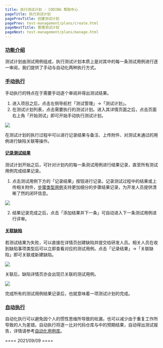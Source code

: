 ```yaml
---
title: 执行测试计划 - CODING 帮助中心
pageTitle: 执行测试计划
pagePrevTitle: 创建测试计划
pagePrev: test-management/plans/create.html
pageNextTitle: 管理测试计划
pageNext: test-management/plans/manage.html
---
```


### [功能介绍](#intro)

测试计划由测试用例组成，执行测试计划本质上是对其中的每一条测试用例进行逐一审阅，我们提供了手动与自动化两种执行方式。

### [手动执行](#manual)

手动执行的特点在于需要手动逐个审阅并得出测试结果。
1.  进入项目之后，点击左侧导航栏「测试管理」->「测试计划」。
2.  在测试计划列表，点击需要执行的测试计划。进入其详情页面之后，点击页面右上角「开始测试」即可开始手动执行测试计划。

![](https://help-assets.codehub.cn/enterprise/20210909173727.png)

在测试计划的执行过程中可以进行记录结果与备注、上传附件、对测试未通过的用例进行缺陷关联等操作。

#### [记录测试结果](#record-result)

测试计划开始之后，可针对计划内的每一条测试用例进行结果记录，直至所有测试用例完成结果记录。

1.  点击测试用例下方的「记录结果」按钮进行记录。记录测试过程中的结果或上传相关附件，[步骤类型用例](/docs/test-management/cases/create.html#type)支持更加细分的步骤结果记录，为开发人员提供清晰了然的闭环信息。

![](https://help-assets.codehub.cn/enterprise/20210517142859.png)

2.  结果记录完成之后，点击「添加结果并下一条」可自动进入下一条测试用例进行评审。

#### [关联缺陷](#allocate-defect)

若测试结果为失败，可以直接在详情页创建缺陷并提交给研发人员。相关人员在收到缺陷事项类型后可以立即查看对应的测试用例。点击「记录结果」->「关联缺陷」即可关联或新建缺陷。

![](https://help-assets.codehub.cn/enterprise/20210517145128.png)

关联后，缺陷详情页亦会出现已关联的测试用例。

![](https://help-assets.codehub.cn/enterprise/20210517151808.png)

完成所有的测试用例结果记录后，也就意味着一项测试计划的完成。

### [自动执行](#auto)

自动化执行可以避免因个人的惯性思维所导致的纰漏，也可以减少由于重复工作所导致的人为差错。自动执行将逐一比对代码仓库与中的预期结果，自动得出测试报告，详情请参考[自动化用例库](/docs/test-management/automatic.html)。

==== 2021/09/09 ====
